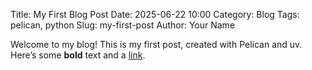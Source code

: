 Title: My First Blog Post
Date: 2025-06-22 10:00
Category: Blog
Tags: pelican, python
Slug: my-first-post
Author: Your Name

Welcome to my blog! This is my first post, created with Pelican and uv.
Here’s some **bold** text and a [link](https://xmake.io).